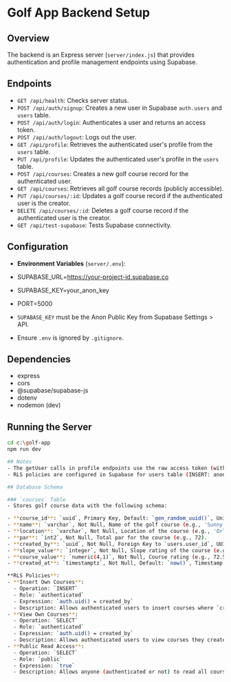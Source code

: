 # Golf App Backend Setup

## Overview
The backend is an Express server (`server/index.js`) that provides authentication and profile management endpoints using Supabase.

## Endpoints
- `GET /api/health`: Checks server status.
- `POST /api/auth/signup`: Creates a new user in Supabase `auth.users` and `users` table.
- `POST /api/auth/login`: Authenticates a user and returns an access token.
- `POST /api/auth/logout`: Logs out the user.
- `GET /api/profile`: Retrieves the authenticated user's profile from the `users` table.
- `PUT /api/profile`: Updates the authenticated user's profile in the `users` table.
- `POST /api/courses`: Creates a new golf course record for the authenticated user.
- `GET /api/courses`: Retrieves all golf course records (publicly accessible).
- `PUT /api/courses/:id`: Updates a golf course record if the authenticated user is the creator.
- `DELETE /api/courses/:id`: Deletes a golf course record if the authenticated user is the creator.
- `GET /api/test-supabase`: Tests Supabase connectivity.

## Configuration
- **Environment Variables** (`server/.env`):
- SUPABASE_URL=https://your-project-id.supabase.co
- SUPABASE_KEY=your_anon_key
- PORT=5000

- `SUPABASE_KEY` must be the Anon Public Key from Supabase Settings > API.
- Ensure `.env` is ignored by `.gitignore`.

## Dependencies
- express
- cors
- @supabase/supabase-js
- dotenv
- nodemon (dev)

## Running the Server
```bash
cd c:\golf-app
npm run dev

## Notes
- The getUser calls in profile endpoints use the raw access token (without Bearer prefix).
- RLS policies are configured in Supabase for users table (INSERT: anon, SELECT/UPDATE: authenticated).

## Database Schema

### `courses` Table
- Stores golf course data with the following schema:

- **course_id**: `uuid`, Primary Key, Default: `gen_random_uuid()`, Unique identifier for the course.
- **name**: `varchar`, Not Null, Name of the golf course (e.g., 'Sunny Hills Golf Course').
- **location**: `varchar`, Not Null, Location of the course (e.g., 'Orlando, FL').
- **par**: `int2`, Not Null, Total par for the course (e.g., 72).
- **created_by**: `uuid`, Not Null, Foreign Key to `users.user_id`, UUID of the user who created the course.
- **slope_value**: `integer`, Not Null, Slope rating of the course (e.g., 113).
- **course_value**: `numeric(4,1)`, Not Null, Course rating (e.g., 72.5).
- **created_at**: `timestamptz`, Not Null, Default: `now()`, Timestamp of record creation.

**RLS Policies**:
- **Insert Own Courses**:
  - Operation: `INSERT`
  - Role: `authenticated`
  - Expression: `auth.uid() = created_by`
  - Description: Allows authenticated users to insert courses where `created_by` matches their user ID.
- **View Own Courses**:
  - Operation: `SELECT`
  - Role: `authenticated`
  - Expression: `auth.uid() = created_by`
  - Description: Allows authenticated users to view courses they created.
- **Public Read Access**:
  - Operation: `SELECT`
  - Role: `public`
  - Expression: `true`
  - Description: Allows anyone (authenticated or not) to read all courses.

